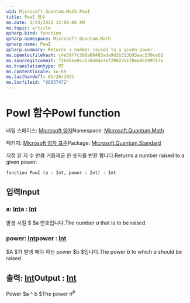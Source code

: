 ```yaml
---
uid: Microsoft.Quantum.Math.PowI
title: PowI 함수
ms.date: 1/23/2021 12:00:00 AM
ms.topic: article
qsharp.kind: function
qsharp.namespace: Microsoft.Quantum.Math
qsharp.name: PowI
qsharp.summary: Returns a number raised to a given power.
ms.openlocfilehash: c4e59f7c398a88485ada9d2b313b93aac530ce02
ms.sourcegitcommit: 71605ea9cc630e84e7ef29027e1f0ea06299747e
ms.translationtype: MT
ms.contentlocale: ko-KR
ms.lasthandoff: 01/26/2021
ms.locfileid: "98857472"
---
```

# <a name="powi-function"></a><span data-ttu-id="28b09-102">PowI 함수</span><span class="sxs-lookup"><span data-stu-id="28b09-102">PowI function</span></span>

<span data-ttu-id="28b09-103">네임 스페이스: [Microsoft 양자](xref:Microsoft.Quantum.Math)</span><span class="sxs-lookup"><span data-stu-id="28b09-103">Namespace: [Microsoft.Quantum.Math](xref:Microsoft.Quantum.Math)</span></span>

<span data-ttu-id="28b09-104">패키지: [Microsoft 양자 표준](https://nuget.org/packages/Microsoft.Quantum.Standard)</span><span class="sxs-lookup"><span data-stu-id="28b09-104">Package: [Microsoft.Quantum.Standard](https://nuget.org/packages/Microsoft.Quantum.Standard)</span></span>


<span data-ttu-id="28b09-105">지정 된 지 수 만큼 거듭제곱 한 숫자를 반환 합니다.</span><span class="sxs-lookup"><span data-stu-id="28b09-105">Returns a number raised to a given power.</span></span>

```qsharp
function PowI (a : Int, power : Int) : Int
```


## <a name="input"></a><span data-ttu-id="28b09-106">입력</span><span class="sxs-lookup"><span data-stu-id="28b09-106">Input</span></span>

### <a name="a--int"></a><span data-ttu-id="28b09-107">a: [Int](xref:microsoft.quantum.lang-ref.int)</span><span class="sxs-lookup"><span data-stu-id="28b09-107">a : [Int](xref:microsoft.quantum.lang-ref.int)</span></span>

<span data-ttu-id="28b09-108">발생 시킬 $ $a 번호입니다.</span><span class="sxs-lookup"><span data-stu-id="28b09-108">The number $a$ that is to be raised.</span></span>


### <a name="power--int"></a><span data-ttu-id="28b09-109">power: [Int](xref:microsoft.quantum.lang-ref.int)</span><span class="sxs-lookup"><span data-stu-id="28b09-109">power : [Int](xref:microsoft.quantum.lang-ref.int)</span></span>

<span data-ttu-id="28b09-110">$A $가 발생 해야 하는 power $b $입니다.</span><span class="sxs-lookup"><span data-stu-id="28b09-110">The power $b$ to which $a$ should be raised.</span></span>



## <a name="output--int"></a><span data-ttu-id="28b09-111">출력: [Int](xref:microsoft.quantum.lang-ref.int)</span><span class="sxs-lookup"><span data-stu-id="28b09-111">Output : [Int](xref:microsoft.quantum.lang-ref.int)</span></span>

<span data-ttu-id="28b09-112">Power $a ^ b $</span><span class="sxs-lookup"><span data-stu-id="28b09-112">The power $a^b$</span></span>